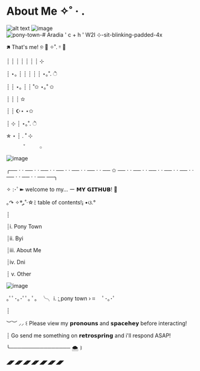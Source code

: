 # About Me ✧˚ · .

![alt text](https://github.com/KleptoZombie/KleptoZombie/assets/167636403/6a14ce6b-ef6b-4b0b-af16-a2673c5dfc6f)       ![image](https://github.com/KleptoZombie/KleptoZombie/assets/167636403/fb018248-b8b7-4e4e-a390-3f325f342fbd)
        ![pony-town-# Aradia ' c + h ' W2I ⊹-sit-blinking-padded-4x](https://github.com/KleptoZombie/KleptoZombie/assets/167636403/08911a20-7c47-40e5-a918-3332dadeddab)



🢅 That's me! ୭ 🧷 ✧˚. ᵎᵎ 🎀

┊         ┊       ┊   ┊    ┊        ┊       ┊         ⊹

┊ ⋆｡   ┊       ┊   ┊    ┊        ┊      ⋆｡˚. ੈ

┊         ┊ ⋆｡ ┊   ┊   ˚✩ ⋆｡˚ ✩

┊         ┊       ┊   ✫

┊         ┊       ☪⋆                                      ⋆✩

┊ ⊹     ┊                     ⋆｡˚. ੈ

✯ ⋆      ┊ . ˚                                   ⊹

          ˚     ✩



![image](https://github.com/KleptoZombie/KleptoZombie/assets/167636403/9c863f0e-d6fd-4e8c-8893-0610cce53a4e)


╭── ⋅ ⋅ ── ⋅ ⋅ ── ⋅ ⋅ ── ⋅ ⋅ ── ⋅ ⋅ ── ⋅ ⋅ ── ✩ ── ⋅ ⋅ ── ⋅ ⋅ ── ⋅ ⋅ ── ⋅ ⋅ ── ⋅ ⋅ ── ⋅ ⋅ ── ⋅ ⋅ ── ──╮
 
✧ :･ﾟ➽ welcome to my... ー 𝗠𝗬 𝗚𝗜𝗧𝗛𝗨𝗕! 🍒

 ｡↷ ✧*̥₊˚‧☆ﾐ table of contents!¡ •ଓ.°

┊

┊i.   Pony Town

┊ii.  Byi

┊iii. About Me

┊iv.  Dni

┊ v.  Other

![image](https://github.com/KleptoZombie/KleptoZombie/assets/167636403/1de4836f-0d89-4371-a118-2c583fb196ef)



 ｡ﾟﾟ･｡･ﾟﾟ｡
ﾟ。  ╰╮ i. :̲  pony town   › ⌗
　ﾟ･｡･ﾟ  

┊ 

︶︶ ⸝⸝  ꒰ Please view my 𝗽𝗿𝗼𝗻𝗼𝘂𝗻𝘀 and 𝘀𝗽𝗮𝗰𝗲𝗵𝗲𝘆 before interacting! 

┊ Go send me something on 𝗿𝗲𝘁𝗿𝗼𝘀𝗽𝗿𝗶𝗻𝗴 and i'll respond ASAP!

╰──────────────── 🌨️ ꒱

◢◤◢◤◢◤◢◤◢◤◢◤◢◤
